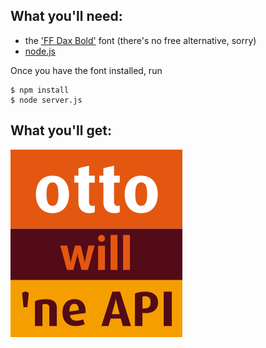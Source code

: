 ## What you'll need:
- the ['FF Dax Bold'](https://www.fontfont.com/fonts/dax/bold) font (there's no free alternative, sorry)
- [node.js](http://nodejs.org)

Once you have the font installed, run

    $ npm install
    $ node server.js

## What you'll get:
![](https://github.com/fjl/ottogen/raw/master/example.png)
